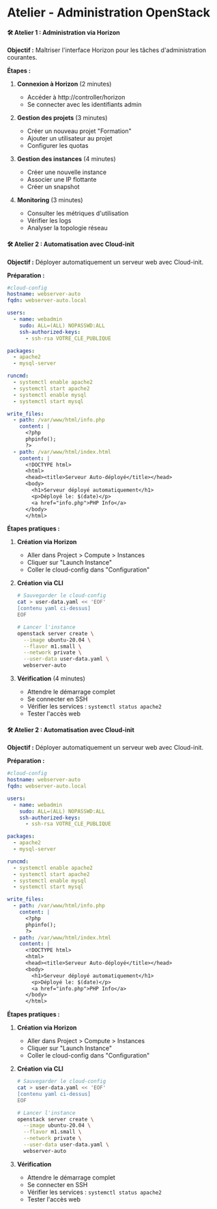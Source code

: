 # Atelier - Administration OpenStack

#### 🛠️ Atelier 1 : Administration via Horizon 

**Objectif :** Maîtriser l'interface Horizon pour les tâches d'administration courantes.

**Étapes :**
1. **Connexion à Horizon** (2 minutes)
   - Accéder à http://controller/horizon
   - Se connecter avec les identifiants admin

2. **Gestion des projets** (3 minutes)
   - Créer un nouveau projet "Formation"
   - Ajouter un utilisateur au projet
   - Configurer les quotas

3. **Gestion des instances** (4 minutes)
   - Créer une nouvelle instance
   - Associer une IP flottante
   - Créer un snapshot

4. **Monitoring** (3 minutes)
   - Consulter les métriques d'utilisation
   - Vérifier les logs
   - Analyser la topologie réseau

#### 🛠️ Atelier 2 : Automatisation avec Cloud-init 

**Objectif :** Déployer automatiquement un serveur web avec Cloud-init.

**Préparation :**
```yaml
#cloud-config
hostname: webserver-auto
fqdn: webserver-auto.local

users:
  - name: webadmin
    sudo: ALL=(ALL) NOPASSWD:ALL
    ssh-authorized-keys:
      - ssh-rsa VOTRE_CLE_PUBLIQUE

packages:
  - apache2
  - mysql-server

runcmd:
  - systemctl enable apache2
  - systemctl start apache2
  - systemctl enable mysql
  - systemctl start mysql

write_files:
  - path: /var/www/html/info.php
    content: |
      <?php
      phpinfo();
      ?>
  - path: /var/www/html/index.html
    content: |
      <!DOCTYPE html>
      <html>
      <head><title>Serveur Auto-déployé</title></head>
      <body>
        <h1>Serveur déployé automatiquement</h1>
        <p>Déployé le: $(date)</p>
        <a href="info.php">PHP Info</a>
      </body>
      </html>
```

**Étapes pratiques :**
1. **Création via Horizon** 
   - Aller dans Project > Compute > Instances
   - Cliquer sur "Launch Instance"
   - Coller le cloud-config dans "Configuration"

2. **Création via CLI** 
   ```bash
   # Sauvegarder le cloud-config
   cat > user-data.yaml << 'EOF'
   [contenu yaml ci-dessus]
   EOF
   
   # Lancer l'instance
   openstack server create \
     --image ubuntu-20.04 \
     --flavor m1.small \
     --network private \
     --user-data user-data.yaml \
     webserver-auto
   ```

3. **Vérification** (4 minutes)
   - Attendre le démarrage complet
   - Se connecter en SSH
   - Vérifier les services : `systemctl status apache2`
   - Tester l'accès web
  
#### 🛠️ Atelier 2 : Automatisation avec Cloud-init 

**Objectif :** Déployer automatiquement un serveur web avec Cloud-init.

**Préparation :**
```yaml
#cloud-config
hostname: webserver-auto
fqdn: webserver-auto.local

users:
  - name: webadmin
    sudo: ALL=(ALL) NOPASSWD:ALL
    ssh-authorized-keys:
      - ssh-rsa VOTRE_CLE_PUBLIQUE

packages:
  - apache2
  - mysql-server

runcmd:
  - systemctl enable apache2
  - systemctl start apache2
  - systemctl enable mysql
  - systemctl start mysql

write_files:
  - path: /var/www/html/info.php
    content: |
      <?php
      phpinfo();
      ?>
  - path: /var/www/html/index.html
    content: |
      <!DOCTYPE html>
      <html>
      <head><title>Serveur Auto-déployé</title></head>
      <body>
        <h1>Serveur déployé automatiquement</h1>
        <p>Déployé le: $(date)</p>
        <a href="info.php">PHP Info</a>
      </body>
      </html>
```

**Étapes pratiques :**
1. **Création via Horizon** 
   - Aller dans Project > Compute > Instances
   - Cliquer sur "Launch Instance"
   - Coller le cloud-config dans "Configuration"

2. **Création via CLI** 
   ```bash
   # Sauvegarder le cloud-config
   cat > user-data.yaml << 'EOF'
   [contenu yaml ci-dessus]
   EOF
   
   # Lancer l'instance
   openstack server create \
     --image ubuntu-20.04 \
     --flavor m1.small \
     --network private \
     --user-data user-data.yaml \
     webserver-auto
   ```

3. **Vérification** 
   - Attendre le démarrage complet
   - Se connecter en SSH
   - Vérifier les services : `systemctl status apache2`
   - Tester l'accès web
